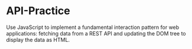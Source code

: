 # API-Practice

 Use JavaScript to implement a fundamental interaction pattern for web  applications: fetching data from a REST API and updating the DOM tree to display the data as  HTML.
